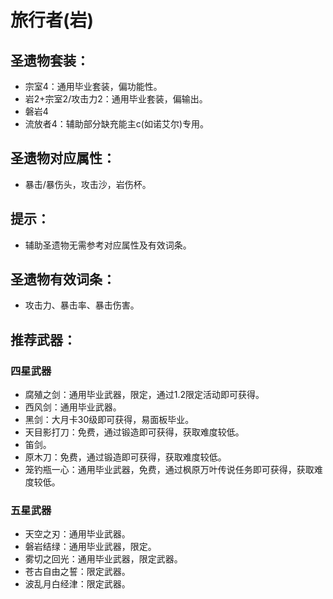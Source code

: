 # 旅行者(岩)

## 圣遗物套装：
- 宗室4：通用毕业套装，偏功能性。
- 岩2+宗室2/攻击力2：通用毕业套装，偏输出。
- 磐岩4
- 流放者4：辅助部分缺充能主c(如诺艾尔)专用。

## 圣遗物对应属性：
- 暴击/暴伤头，攻击沙，岩伤杯。
## 提示：
- 辅助圣遗物无需参考对应属性及有效词条。

## 圣遗物有效词条：
- 攻击力、暴击率、暴击伤害。

## 推荐武器：
### 四星武器
- 腐殖之剑：通用毕业武器，限定，通过1.2限定活动即可获得。
- 西风剑：通用毕业武器。
- 黑剑：大月卡30级即可获得，易面板毕业。
- 天目影打刀：免费，通过锻造即可获得，获取难度较低。
- 笛剑。
- 原木刀：免费，通过锻造即可获得，获取难度较低。
- 笼钓瓶一心：通用毕业武器，免费，通过枫原万叶传说任务即可获得，获取难度较低。

### 五星武器
- 天空之刃：通用毕业武器。
- 磐岩结绿：通用毕业武器，限定。
- 雾切之回光：通用毕业武器，限定武器。
- 苍古自由之誓：限定武器。
- 波乱月白经津：限定武器。
